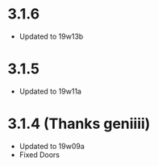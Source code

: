# 3.1.6
- Updated to 19w13b
# 3.1.5
- Updated to 19w11a
# 3.1.4 (Thanks geniiii)
- Updated to 19w09a
- Fixed Doors